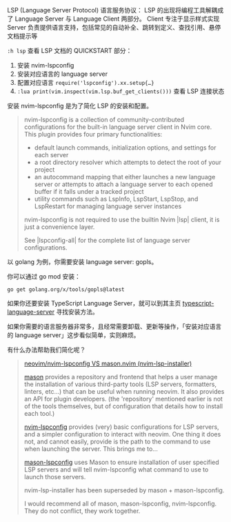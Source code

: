 LSP (Language Server Protocol) 语言服务协议：
LSP 的出现将编程工具解耦成了 Language Server 与 Language Client 两部分。
Client 专注于显示样式实现
Server 负责提供语言支持，包括常见的自动补全、跳转到定义、查找引用、悬停文档提示等

`:h lsp` 查看 LSP 文档的 QUICKSTART 部分：

1. 安装 nvim-lspconfig
2. 安装对应语言的 language server
3. 配置对应语言 `require('lspconfig').xx.setup{…}`
4. `:lua print(vim.inspect(vim.lsp.buf_get_clients()))` 查看 LSP 连接状态


安装 nvim-lspconfig 是为了简化 LSP 的安装和配置。

> nvim-lspconfig is a collection of community-contributed configurations for the
> built-in language server client in Nvim core. This plugin provides four
> primary functionalities:
> 
>  - default launch commands, initialization options, and settings for each
>    server
>  - a root directory resolver which attempts to detect the root of your project
>  - an autocommand mapping that either launches a new language server or
>    attempts to attach a language server to each opened buffer if it falls
>    under a tracked project
>  - utility commands such as LspInfo, LspStart, LspStop, and LspRestart for
>    managing language server instances
> 
> nvim-lspconfig is not required to use the builtin Nvim |lsp| client, it is
> just a convenience layer.
> 
> See |lspconfig-all| for the complete list of language server configurations.


以 golang 为例，你需要安装 language server: gopls。

你可以通过 go mod 安装： 

```
go get golang.org/x/tools/gopls@latest
```

如果你还要安装 TypeScript Language Server，就可以到其主页 [typescript-language-server](https://github.com/typescript-language-server/typescript-language-server) 寻找安装方法。

如果你需要的语言服务器非常多，且经常需要卸载、更新等操作，「安装对应语言的 language server」这步看似简单，实则麻烦。

有什么办法帮助我们简化呢？

> [neovim/nvim-lspconfig VS mason.nvim (nvim-lsp-installer)](https://www.reddit.com/r/neovim/comments/w7s1dr/comment/ihlciq4/?utm_source=share&utm_medium=web2x&context=3)
>
> [mason](https://github.com/williamboman/mason.nvim) provides a repository and frontend that helps a user manage the installation of various third-party tools (LSP servers, formatters, linters, etc...) that can be useful when running neovim. It also provides an API for plugin developers. (the 'repository' mentioned earlier is not of the tools themselves, but of configuration that details how to install each tool.)
> 
> [nvim-lspconfig](https://github.com/neovim/nvim-lspconfig) provides (very) basic configurations for LSP servers, and a simpler configuration to interact with neovim. One thing it does not, and cannot easily, provide is the path to the command to use when launching the server. This brings me to...
>
> [mason-lspconfig](https://github.com/williamboman/mason-lspconfig.nvim) uses Mason to ensure installation of user specified LSP servers and will tell nvim-lspconfig what command to use to launch those servers.
>
> nvim-lsp-installer has been superseded by mason + mason-lspconfig.
>
> I would recommend all of mason, mason-lspconfig, nvim-lspconfig. They do not conflict, they work together.
